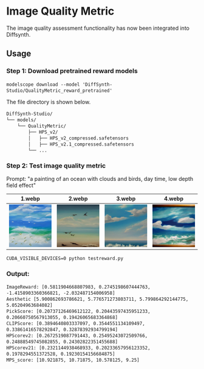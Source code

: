 # Image Quality Metric

The image quality assessment functionality has now been integrated into Diffsynth.

## Usage

### Step 1: Download pretrained reward models 

```
modelscope download --model 'DiffSynth-Studio/QualityMetric_reward_pretrained' 
```

The file directory is shown below.

```
DiffSynth-Studio/
└── models/
    └── QualityMetric/
        ├── HPS_v2/
        │   ├── HPS_v2_compressed.safetensors
        │   ├── HPS_v2.1_compressed.safetensors
        └── ...
```

### Step 2: Test image quality metric

Prompt: "a painting of an ocean with clouds and birds, day time, low depth field effect"

|1.webp|2.webp|3.webp|4.webp|
|-|-|-|-|
|![0](images/1.webp)|![1](images/2.webp)|![2](images/3.webp)|![3](images/4.webp)|



```
CUDA_VISIBLE_DEVICES=0 python testreward.py
```

### Output:

```
ImageReward: [0.5811904668807983, 0.2745198607444763, -1.4158903360366821, -2.032487154006958]
Aesthetic [5.900862693786621, 5.776571273803711, 5.799864292144775, 5.05204963684082]
PickScore: [0.20737126469612122, 0.20443597435951233, 0.20660750567913055, 0.19426065683364868]
CLIPScore: [0.3894640803337097, 0.3544551134109497, 0.33861416578292847, 0.32878392934799194]
HPScorev2: [0.2672519087791443, 0.25495243072509766, 0.24888549745082855, 0.24302822351455688]
HPScorev21: [0.2321144938468933, 0.20233657956123352, 0.1978294551372528, 0.19230154156684875]
MPS_score: [10.921875, 10.71875, 10.578125, 9.25]
```
